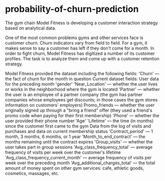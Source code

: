 # probability-of-churn-prediction
The gym chain Model Fitness is developing a customer interaction strategy based on analytical data.

One of the most common problems gyms and other services face is customer churn.
Churn indicators vary from field to field.
For a gym, it makes sense to say a customer has left if they don't come for a month.
In order to fight churn, Model Fitness has digitized a number of its customer profiles. The task is to analyze them and come up with a customer retention strategy.

Model Fitness provided the dataset including the following fields:
'Churn' — the fact of churn for the month in question
Current dataset fields:
User data for the preceding month
'gender'
'Near_Location' — whether the user lives or works in the neighborhood where the gym is located
'Partner' — whether the user is an employee of a partner company (the gym has partner companies whose employees get discounts; in those cases the gym stores information on customers' employers)
Promo_friends — whether the user originally signed up through a "bring a friend" offer (they used a friend's promo code when paying for their first membership)
'Phone' — whether the user provided their phone number
'Age'
'Lifetime' — the time (in months) since the customer first came to the gym
Data from the log of visits and purchases and data on current membership status
'Contract_period' — 1 month, 3 months, 6 months, or 1 year
'Month_to_end_contract' — the months remaining until the contract expires
'Group_visits' — whether the user takes part in group sessions
'Avg_class_frequency_total' — average frequency of visits per week over the customer's lifetime
'Avg_class_frequency_current_month' — average frequency of visits per week over the preceding month
'Avg_additional_charges_total' — the total amount of money spent on other gym services: cafe, athletic goods, cosmetics, massages, etc.
